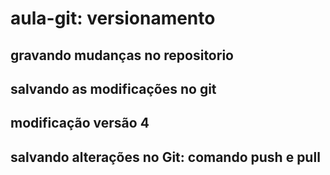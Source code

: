 # aula-git: versionamento

## gravando mudanças no repositorio

## salvando as modificações no git

## modificação versão 4

## salvando alterações no Git: comando push e pull
